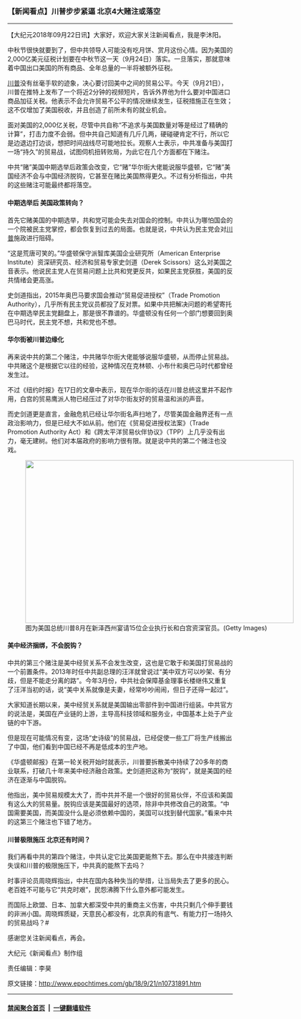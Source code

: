 ### 【新闻看点】川普步步紧逼 北京4大赌注或落空
------------------------

<p>【大纪元2018年09月22日讯】大家好，欢迎大家关注新闻看点，我是李沐阳。</p>
<p>中秋节很快就要到了，但中共领导人可能没有吃月饼、赏月这份心情。因为美国的2,000亿美元征税计划要在中秋节这一天（9月24日）落实。一旦落实，那就意味着中国出口美国的所有商品、全年总量的一半将被额外征税。</p>
<p><a href="http://www.epochtimes.com/gb/tag/%E5%B7%9D%E6%99%AE.html">川普</a>没有丝毫手软的迹象，决心要讨回美中之间的贸易公平。今天（9月21日），川普在推特上发布了一个将近2分钟的视频短片，告诉外界他为什么要对中国进口商品加征关税。他表示不会允许贸易不公平的情况继续发生，征税措施正在生效；这不仅增加了美国税收，并且创造了前所未有的就业机会。</p>
<p>面对美国的2,000亿关税，尽管中共自称“不追求与美国数量对等是经过了精确的计算”，打击力度不会弱。但中共自己知道有几斤几两，硬碰硬肯定不行，所以它是边退边打边谈，想把时间战线尽可能地拉长。观察人士表示，中共准备与美国打一场“持久”的贸易战，试图伺机扭转败局，为此它在几个方面都在下赌注。</p>
<p>中共“赌”美国中期选举后政策会改变，它“赌”华尔街大佬能说服华盛顿，它“赌”美国经济不会与中国经济脱钩，它甚至在赌比美国熬得更久。不过有分析指出，中共的这些赌注可能最终都将落空。</p>
<h4>中期选举后 美国政策转向？</h4>
<p>首先它赌美国的中期选举，共和党可能会失去对国会的控制。中共认为哪怕国会的一个院被民主党掌控，都会恢复到过去的局面。也就是说，中共认为民主党会对<a href="http://www.epochtimes.com/gb/tag/%E5%B7%9D%E6%99%AE.html">川普</a>施政进行阻碍。</p>
<p>“这是荒唐可笑的。”华盛顿保守派智库美国企业研究所（American Enterprise Institute）资深研究员、经济和贸易专家史剑道（Derek Scissors）这么对美国之音表示。他说民主党人在贸易问题上比共和党更反共，如果民主党获胜，美国的反共情绪会更高涨。</p>
<p>史剑道指出，2015年奥巴马要求国会推动“贸易促进授权”（Trade Promotion Authority），几乎所有民主党议员都投了反对票。如果中共把解决问题的希望寄托在中期选举民主党翻盘上，那是很不靠谱的。华盛顿没有任何一个部门想要回到奥巴马时代，民主党不想，共和党也不想。</p>
<h4>华尔街被川普边缘化</h4>
<p>再来说中共的第二个赌注，中共赌华尔街大佬能够说服华盛顿，从而停止贸易战。中共赌这个是根据它以往的经验，这种情况在克林顿、小布什和奥巴马时代都曾经发生过。</p>
<p>不过《纽约时报》在17日的文章中表示，现在华尔街的话在川普总统这里并不起作用，白宫的贸易鹰派人物已经压过了对华尔街友好的贸易温和派的声音。</p>
<p>而史剑道更是直言，金融危机已经让华尔街名声扫地了，尽管美国金融界还有一点政治影响力，但是已经大不如从前。他们在《贸易促进授权法案》（Trade Promotion Authority Act）和《跨太平洋贸易伙伴协议》（TPP）上几乎没有出力，毫无建树。他们对本届政府的影响力很有限。就是说中共的第二个赌注也没戏。</p>
<figure id="attachment_10625508" style="width: 600px" class="wp-caption aligncenter"><a href="http://i.epochtimes.com/assets/uploads/2018/08/071d86a7cec60fbe22a0c5f0870e0ea1.jpg"><img class="size-large wp-image-10625508" src="http://i.epochtimes.com/assets/uploads/2018/08/071d86a7cec60fbe22a0c5f0870e0ea1-600x365.jpg" alt="" width="600" height="365" /></a><figcaption class="wp-caption-text">图为美国总统川普8月在新泽西州宴请15位企业执行长和白宫资深官员。(Getty Images)</figcaption></figure>
<h4>美中经济捆绑，不会脱钩？</h4>
<p>中共的第三个赌注是美中经贸关系不会发生改变，这也是它敢于和美国打贸易战的一个前置条件。2013年时任中共副总理的汪洋就曾说过“美中双方可以吵架、有分歧，但是不能走分离的路”。今年3月份，中共社会保障基金理事长楼继伟又重复了汪洋当初的话，说“美中关系就像是夫妻，经常吵吵闹闹，但日子还得一起过”。</p>
<p>大家知道长期以来，美中经贸关系就是美国输出零部件到中国进行组装。中共官方的说法是，美国在产业链的上游，主导高科技领域和服务业，中国基本上处于产业链的中下游。</p>
<p>但是现在可能情况有变，这场“史诗级”的贸易战，已经促使一些工厂将生产线搬出了中国，他们看到中国已经不再是低成本的生产地。</p>
<p>《华盛顿邮报》在第一轮关税开始时就表示，川普要拆散美中持续了20多年的商业联系，打破几十年来美中经济融合政策。史剑道把这称为“脱钩”，就是美国的经济在逐渐与中国脱钩。</p>
<p>他指出，美中贸易规模太大了，而中共并不是一个很好的贸易伙伴，不应该和美国有这么大的贸易量。脱钩应该是美国最好的选项，除非中共修改自己的政策。“中国需要美国，而美国没什么是必须依赖中国的，美国可以找到替代国家。”看来中共的这第三个赌注也下错了地方。</p>
<h4>川普极限施压 北京还有时间？</h4>
<p>我们再看中共的第四个赌注，中共认定它比美国更能熬下去。那么在中共接连判断失误和川普的极限施压下，中共真的能熬下去吗？</p>
<p>时事评论员周晓辉指出，中共在国内各种失当的举措，让当局失去了更多的民心。老百姓不可能与它“共克时艰”，民怨沸腾下什么意外都可能发生。</p>
<p>而国际上欧盟、日本、加拿大都深受中共的重商主义伤害，中共只剩几个伸手要钱的非洲小国。周晓辉质疑，天意民心都没有，北京真的有底气、有能力打一场持久的贸易战吗？#</p>
<p>感谢您关注新闻看点，再会。</p>
<p>大纪元《新闻看点》制作组</p>
<p>责任编辑：李昊</p>

原文链接：http://www.epochtimes.com/gb/18/9/21/n10731891.htm


------------------------
#### [禁闻聚合首页](https://github.com/gfw-breaker/banned-news/blob/master/README.md) &nbsp;|&nbsp;  [一键翻墙软件](https://github.com/gfw-breaker/nogfw/blob/master/README.md)